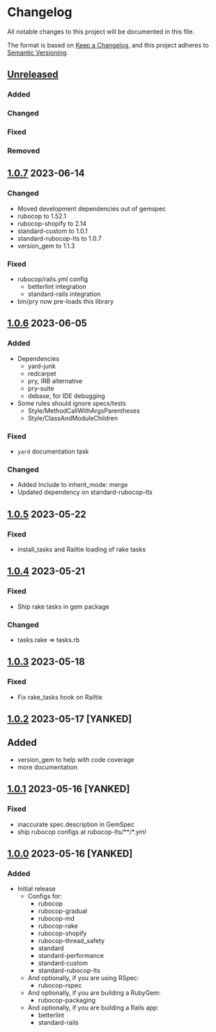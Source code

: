 # Changelog
All notable changes to this project will be documented in this file.

The format is based on [Keep a Changelog](https://keepachangelog.com/en/1.0.0/),
and this project adheres to [Semantic Versioning](https://semver.org/spec/v2.0.0.html).

## [Unreleased]
### Added
### Changed
### Fixed
### Removed

## [1.0.7] 2023-06-14
### Changed
- Moved development dependencies out of gemspec
- rubocop to 1.52.1
- rubocop-shopify to 2.14
- standard-custom to 1.0.1
- standard-rubocop-lts to 1.0.7
- version_gem to 1.1.3
### Fixed
- rubocop/rails.yml config
  - betterlint integration
  - standard-rails integration
- bin/pry now pre-loads this library

## [1.0.6] 2023-06-05
### Added
- Dependencies
  - yard-junk
  - redcarpet
  - pry, IRB alternative
  - pry-suite
  - debase,  for IDE debugging
- Some rules should ignore specs/tests
  - Style/MethodCallWithArgsParentheses
  - Style/ClassAndModuleChildren
### Fixed
- `yard` documentation task
### Changed
- Added Include to inherit_mode: merge
- Updated dependency on standard-rubocop-lts

## [1.0.5] 2023-05-22
### Fixed
- install_tasks and Railtie loading of rake tasks

## [1.0.4] 2023-05-21
### Fixed
- Ship rake tasks in gem package
### Changed
- tasks.rake => tasks.rb

## [1.0.3] 2023-05-18
### Fixed
- Fix rake_tasks hook on Railtie

## [1.0.2] 2023-05-17 [YANKED]
## Added
- version_gem to help with code coverage
- more documentation

## [1.0.1] 2023-05-16 [YANKED]
### Fixed
- inaccurate spec.description in GemSpec
- ship rubocop configs at rubocop-lts/**/*.yml

## [1.0.0] 2023-05-16 [YANKED]
### Added
- Initial release
  - Configs for:
    - rubocop
    - rubocop-gradual
    - rubocop-md
    - rubocop-rake
    - rubocop-shopify
    - rubocop-thread_safety
    - standard
    - standard-performance
    - standard-custom
    - standard-rubocop-lts
  - And optionally, if you are using RSpec:
    - rubocop-rspec
  - And optionally, if you are building a RubyGem:
    - rubocop-packaging
  - And optionally, if you are building a Rails app:
    - betterlint
    - standard-rails

[Unreleased]: https://gitlab.com/rubocop-lts/rubocop-ruby1_8/-/compare/v1.0.7...HEAD
[1.0.7]: https://gitlab.com/rubocop-lts/rubocop-ruby1_8/-/compare/v1.0.6...v1.0.7
[1.0.6]: https://gitlab.com/rubocop-lts/rubocop-ruby1_8/-/compare/v1.0.5...v1.0.6
[1.0.5]: https://gitlab.com/rubocop-lts/rubocop-ruby1_8/-/compare/v1.0.4...v1.0.5
[1.0.4]: https://gitlab.com/rubocop-lts/rubocop-ruby1_8/-/compare/v1.0.3...v1.0.4
[1.0.3]: https://gitlab.com/rubocop-lts/rubocop-ruby1_8/-/compare/v1.0.2...v1.0.3
[1.0.2]: https://gitlab.com/rubocop-lts/rubocop-ruby1_8/-/compare/v1.0.1...v1.0.2
[1.0.1]: https://gitlab.com/rubocop-lts/rubocop-ruby1_8/-/compare/v1.0.0...v1.0.1
[1.0.0]: https://gitlab.com/rubocop-lts/rubocop-ruby1_8/-/compare/b1df7fff27e040c8dc7a7e63bf8eddbe456c7d18...v1.0.0
